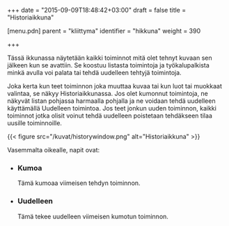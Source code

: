 +++
date = "2015-09-09T18:48:42+03:00"
draft = false
title = "Historiaikkuna"

[menu.pdn]
    parent = "kliittyma"
    identifier = "hikkuna"
    weight = 390

+++

Tässä ikkunassa näytetään kaikki toiminnot mitä olet tehnyt kuvaan sen jälkeen kun se avattiin. Se koostuu listasta toimintoja ja
työkalupalkista minkä avulla voi palata tai tehdä uudelleen tehtyjä toimintoja.

Joka kerta kun teet toiminnon joka muuttaa kuvaa tai kun luot tai muokkaat valintaa, se näkyy Historiaikkunassa. Jos olet kumonnut
toimintoja, ne näkyvät listan pohjassa harmaalla pohjalla ja ne voidaan tehdä uudelleen käyttämällä Uudelleen toimintoa. Jos teet
jonkun uuden toiminnon, kaikki toiminnot jotka olisit voinut tehdä uudelleen poistetaan tehdäkseen tilaa uusille toiminnoille.

{{< figure src="/kuvat/historywindow.png" alt="Historiaikkuna" >}}

Vasemmalta oikealle, napit ovat:

* ### Kumoa

    Tämä kumoaa viimeisen tehdyn toiminnon.

* ### Uudelleen

    Tämä tekee uudelleen viimeisen kumotun toiminnon.
